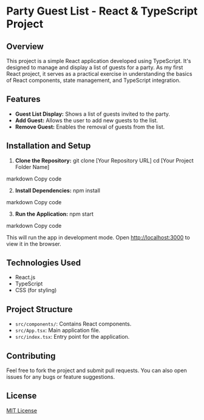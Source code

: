 # Party Guest List - React & TypeScript Project

## Overview
This project is a simple React application developed using TypeScript. It's designed to manage and display a list of guests for a party. As my first React project, it serves as a practical exercise in understanding the basics of React components, state management, and TypeScript integration.

## Features
- **Guest List Display:** Shows a list of guests invited to the party.
- **Add Guest:** Allows the user to add new guests to the list.
- **Remove Guest:** Enables the removal of guests from the list.

## Installation and Setup

1. **Clone the Repository:**
git clone [Your Repository URL]
cd [Your Project Folder Name]

markdown
Copy code

2. **Install Dependencies:**
npm install

markdown
Copy code

3. **Run the Application:**
npm start

markdown
Copy code

This will run the app in development mode. Open [http://localhost:3000](http://localhost:3000) to view it in the browser.

## Technologies Used
- React.js
- TypeScript
- CSS (for styling)

## Project Structure
- `src/components/`: Contains React components.
- `src/App.tsx`: Main application file.
- `src/index.tsx`: Entry point for the application.

## Contributing
Feel free to fork the project and submit pull requests. You can also open issues for any bugs or feature suggestions.

## License
[MIT License](LICENSE)
